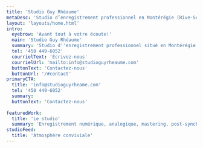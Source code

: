 ```yaml
---
title: 'Studio Guy Rhéaume'
metaDesc: 'Studio d’enregistrement professionnel en Montérégie (Rive-Sud de Montréal)'
layout: 'layouts/home.html'
intro:
  eyebrow: 'Avant tout à votre écoute!'
  main: 'Studio Guy Rhéaume'
  summary: 'Studio d''enregistrement professionnel situé en Montérégie (Rive-Sud de Montréal)'
  tel: '450 449-6052'
  courrielText: 'Écrivez-nous'
  courrielUrl: 'mailto:info@studioguyrheaume.com'
  buttonText: 'Contactez-nous'
  buttonUrl: '/#contact'
primaryCTA:
  title: 'info@studioguyrheame.com'
  tel: '450 449-6052'
  summary:
  buttonText: 'Contactez-nous'
  
featuredWork:
  title: 'Le studio'
  summary: 'Enregistrement numérique, analogique, mastering, post-synchro? No problemo :-)'
studioFeed:
  title: 'Atmosphère conviviale'
---
```

